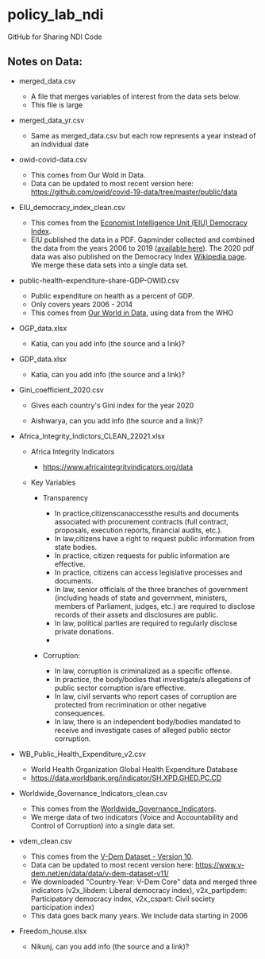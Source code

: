 # policy_lab_ndi

GitHub for Sharing NDI Code

## Notes on Data:

-   merged_data.csv

    -   A file that merges variables of interest from the data sets below.
    -   This file is large

-   merged_data_yr.csv

    -   Same as merged_data.csv but each row represents a year instead of an individual date

-   owid-covid-data.csv

    -   This comes from Our Wold in Data.
    -   Data can be updated to most recent version here: <https://github.com/owid/covid-19-data/tree/master/public/data>

-   EIU_democracy_index_clean.csv

    -   This comes from the [Economist Intelligence Unit (EIU) Democracy Index](https://www.eiu.com/n/campaigns/democracy-index-2020/).
    -   EIU published the data in a PDF. Gapminder collected and combined the data from the years 2006 to 2019 ([available here](https://www.gapminder.org/data/documentation/democracy-index/)). The 2020 pdf data was also published on the Democracy Index [Wikipedia page](https://en.wikipedia.org/wiki/Democracy_Index). We merge these data sets into a single data set.

-   public-health-expenditure-share-GDP-OWID.csv

    -   Public expenditure on health as a percent of GDP.
    -   Only covers years 2006 - 2014
    -   This comes from [Our World in Data](https://ourworldindata.org/grapher/public-health-expenditure-share-gdp-owid), using data from the WHO

-   OGP_data.xlsx

    -   Katia, can you add info (the source and a link)?

-   GDP_data.xlsx

    -   Katia, can you add info (the source and a link)?

-   Gini_coefficient_2020.csv

    -   Gives each country's Gini index for the year 2020

    -   Aishwarya, can you add info (the source and a link)?

-   Africa_Integrity_Indictors_CLEAN_22021.xlsx

    -   Africa Integrity Indicators

        -   <https://www.africaintegrityindicators.org/data>

    -   Key Variables

        -   Transparency

            -   In practice,citizenscanaccessthe results and documents associated with procurement contracts (full contract, proposals, execution reports, financial audits, etc.).
            -   In law,citizens have a right to request public information from state bodies.
            -   In practice, citizen requests for public information are effective.
            -   In practice, citizens can access legislative processes and documents.
            -   In law, senior officials of the three branches of government (including heads of state and government, ministers, members of Parliament, judges, etc.) are required to disclose records of their assets and disclosures are public.
            -   In law, political parties are required to regularly disclose private donations.
            -   

        -   Corruption:

            -   In law, corruption is criminalized as a specific offense.
            -   In practice, the body/bodies that investigate/s allegations of public sector corruption is/are effective.
            -   In law, civil servants who report cases of corruption are protected from recrimination or other negative consequences.
            -   In law, there is an independent body/bodies mandated to receive and investigate cases of alleged public sector corruption.

-   WB_Public_Health_Expenditure_v2.csv

    -   World Health Organization Global Health Expenditure Database
    -   <https://data.worldbank.org/indicator/SH.XPD.GHED.PC.CD>

-   Worldwide_Governance_Indicators_clean.csv

    -   This comes from the [Worldwide_Governance_Indicators](https://info.worldbank.org/governance/wgi/).
    -   We merge data of two indicators (Voice and Accountability and Control of Corruption) into a single data set.

-   vdem_clean.csv

    -   This comes from the [V-Dem Dataset - Version 10](https://www.v-dem.net/en/data/data/v-dem-dataset/).
    -   Data can be updated to most recent version here: <https://www.v-dem.net/en/data/data/v-dem-dataset-v11/>
    -   We downloaded "Country-Year: V-Dem Core" data and merged three indicators (v2x_libdem: Liberal democracy index), v2x_partipdem: Participatory democracy index, v2x_cspart: Civil society participation index)
    -   This data goes back many years. We include data starting in 2006

-   Freedom_house.xlsx

    -   Nikunj, can you add info (the source and a link)?
